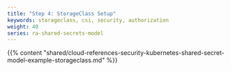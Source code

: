 ```yaml
---
title: "Step 4: StorageClass Setup"
keywords: storageclass, csi, security, authorization
weight: 40
series: ra-shared-secrets-model
---
```


{{% content "shared/cloud-references-security-kubernetes-shared-secret-model-example-storageclass.md" %}}